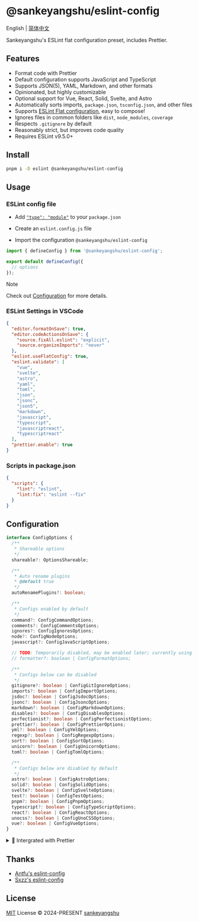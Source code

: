 # @sankeyangshu/eslint-config

English | [简体中文](./README.zh_CN.md)

Sankeyangshu's ESLint flat configuration preset, includes Prettier.

## Features

- Format code with Prettier
- Default configuration supports JavaScript and TypeScript
- Supports JSON(5), YAML, Markdown, and other formats
- Opinionated, but highly customizable
- Optional support for Vue, React, Solid, Svelte, and Astro
- Automatically sorts imports, `package.json`, `tsconfig.json`, and other files
- Supports [ESLint Flat configuration](https://eslint.org/docs/latest/use/configure/configuration-files-new), easy to compose!
- Ignores files in common folders like `dist`, `node_modules`, `coverage`
- Respects `.gitignore` by default
- Reasonably strict, but improves code quality
- Requires ESLint v9.5.0+

## Install

```bash
pnpm i -D eslint @sankeyangshu/eslint-config
```

## Usage

### ESLint config file

- Add [`"type": "module"`](https://nodejs.org/api/packages.html#type) to your `package.json`

- Create an `eslint.config.js` file

- Import the configuration `@sankeyangshu/eslint-config`

```js
import { defineConfig } from '@sankeyangshu/eslint-config';

export default defineConfig({
  // options
});
```

> [!NOTE]
> Check out [Configuration](#configuration) for more details.

### ESLint Settings in VSCode

```json
{
  "editor.formatOnSave": true,
  "editor.codeActionsOnSave": {
    "source.fixAll.eslint": "explicit",
    "source.organizeImports": "never"
  },
  "eslint.useFlatConfig": true,
  "eslint.validate": [
    "vue",
    "svelte",
    "astro",
    "yaml",
    "toml",
    "json",
    "jsonc",
    "json5",
    "markdown",
    "javascript",
    "typescript",
    "javascriptreact",
    "typescriptreact"
  ],
  "prettier.enable": true
}
```

### Scripts in package.json

```json
{
  "scripts": {
    "lint": "eslint",
    "lint:fix": "eslint --fix"
  }
}
```

## Configuration

```typescript
interface ConfigOptions {
  /**
   * Shareable options
   */
  shareable?: OptionsShareable;

  /**
   * Auto rename plugins
   * @default true
   */
  autoRenamePlugins?: boolean;

  /**
   * Configs enabled by default
   */
  command?: ConfigCommandOptions;
  comments?: ConfigCommentsOptions;
  ignores?: ConfigIgnoresOptions;
  node?: ConfigNodeOptions;
  javascript?: ConfigJavaScriptOptions;

  // TODO: Temporarily disabled, may be enabled later; currently using prettier for formatting
  // formatter?: boolean | ConfigFormatOptions;

  /**
   * Configs below can be disabled
   */
  gitignore?: boolean | ConfigGitIgnoreOptions;
  imports?: boolean | ConfigImportOptions;
  jsdoc?: boolean | ConfigJsdocOptions;
  jsonc?: boolean | ConfigJsoncOptions;
  markdown?: boolean | ConfigMarkdownOptions;
  disables?: boolean | ConfigDisablesOptions;
  perfectionist?: boolean | ConfigPerfectionistOptions;
  prettier?: boolean | ConfigPrettierOptions;
  yml?: boolean | ConfigYmlOptions;
  regexp?: boolean | ConfigRegexpOptions;
  sort?: boolean | ConfigSortOptions;
  unicorn?: boolean | ConfigUnicornOptions;
  toml?: boolean | ConfigTomlOptions;

  /**
   * Configs below are disabled by default
   */
  astro?: boolean | ConfigAstroOptions;
  solid?: boolean | ConfigSolidOptions;
  svelte?: boolean | ConfigSvelteOptions;
  test?: boolean | ConfigTestOptions;
  pnpm?: boolean | ConfigPnpmOptions;
  typescript?: boolean | ConfigTypeScriptOptions;
  react?: boolean | ConfigReactOptions;
  unocss?: boolean | ConfigUnoCSSOptions;
  vue?: boolean | ConfigVueOptions;
}
```

<details>
<summary>💼 Intergrated with Prettier</summary>

## Prettier config

> Feel free to use your own prettier config.

Install `prettier` and setup your prettier config:

```shell
npm i prettier -D
```

```shell
yarn add prettier -D
```

```shell
pnpm add prettier -D
```

```shell
bun add prettier -D
```

```json
// .prettierrc
{
  "arrowParens": "always",
  "bracketSameLine": false,
  "bracketSpacing": true,
  "embeddedLanguageFormatting": "auto",
  "endOfLine": "lf",
  "experimentalOperatorPosition": "end",
  "experimentalTernaries": false,
  "htmlWhitespaceSensitivity": "css",
  "insertPragma": false,
  "jsxSingleQuote": true,
  "objectWrap": "preserve",
  "printWidth": 120,
  "proseWrap": "preserve",
  "quoteProps": "as-needed",
  "rangeStart": 0,
  "requirePragma": false,
  "semi": true,
  "singleAttributePerLine": true,
  "singleQuote": true,
  "tabWidth": 2,
  "trailingComma": "es5",
  "useTabs": false,
  "vueIndentScriptAndStyle": false
}
```

</details>

## Thanks

- [Antfu's eslint-config](https://github.com/antfu/eslint-config)
- [Sxzz's eslint-config](https://github.com/sxzz/eslint-config)

## License

[MIT](./LICENSE) License &copy; 2024-PRESENT [sankeyangshu](https://github.com/sankeyangshu)
